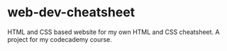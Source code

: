 # web-dev-cheatsheet

HTML and CSS based website for my own HTML and CSS cheatsheet. A project for my codecademy course.
